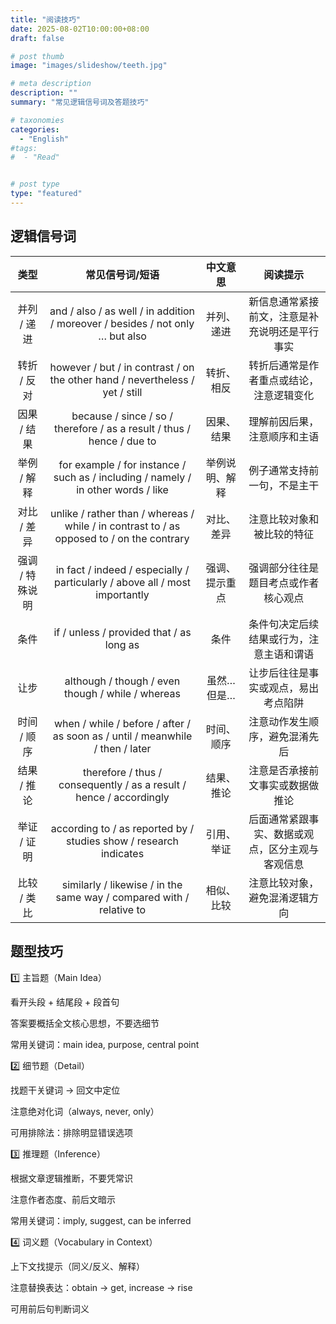 ```yaml
---
title: "阅读技巧"
date: 2025-08-02T10:00:00+08:00
draft: false

# post thumb
image: "images/slideshow/teeth.jpg"

# meta description
description: ""
summary: "常见逻辑信号词及答题技巧"

# taxonomies
categories:
  - "English"
#tags:
#  - "Read"


# post type
type: "featured"
---
```



## 逻辑信号词

| 类型 | 常见信号词/短语 | 中文意思 | 阅读提示 |
|:----:|:--------------:|:-------:|:-------:|
| 并列 / 递进 | and / also / as well / in addition / moreover / besides / not only … but also | 并列、递进 | 新信息通常紧接前文，注意是补充说明还是平行事实 |
| 转折 / 反对 | however / but / in contrast / on the other hand / nevertheless / yet / still | 转折、相反 | 转折后通常是作者重点或结论，注意逻辑变化 |
| 因果 / 结果 | because / since / so / therefore / as a result / thus / hence / due to | 因果、结果 | 理解前因后果，注意顺序和主语 |
| 举例 / 解释 | for example / for instance / such as / including / namely / in other words / like | 举例说明、解释 | 例子通常支持前一句，不是主干 |
| 对比 / 差异 | unlike / rather than / whereas / while / in contrast to / as opposed to / on the contrary | 对比、差异 | 注意比较对象和被比较的特征 |
| 强调 / 特殊说明 | in fact / indeed / especially / particularly / above all / most importantly | 强调、提示重点 | 强调部分往往是题目考点或作者核心观点 |
| 条件 | if / unless / provided that / as long as | 条件 | 条件句决定后续结果或行为，注意主语和谓语 |
| 让步 | although / though / even though / while / whereas | 虽然…但是… | 让步后往往是事实或观点，易出考点陷阱 |
| 时间 / 顺序 | when / while / before / after / as soon as / until / meanwhile / then / later | 时间、顺序 | 注意动作发生顺序，避免混淆先后 |
| 结果 / 推论 | therefore / thus / consequently / as a result / hence / accordingly | 结果、推论 | 注意是否承接前文事实或数据做推论 |
| 举证 / 证明 | according to / as reported by / studies show / research indicates | 引用、举证 | 后面通常紧跟事实、数据或观点，区分主观与客观信息 |
| 比较 / 类比 | similarly / likewise / in the same way / compared with / relative to | 相似、比较 | 注意比较对象，避免混淆逻辑方向 |


## 题型技巧

1️⃣ 主旨题（Main Idea）

看开头段 + 结尾段 + 段首句

答案要概括全文核心思想，不要选细节

常用关键词：main idea, purpose, central point

2️⃣ 细节题（Detail）

找题干关键词 → 回文中定位

注意绝对化词（always, never, only）

可用排除法：排除明显错误选项

3️⃣ 推理题（Inference）

根据文章逻辑推断，不要凭常识

注意作者态度、前后文暗示

常用关键词：imply, suggest, can be inferred

4️⃣ 词义题（Vocabulary in Context）

上下文找提示（同义/反义、解释）

注意替换表达：obtain → get, increase → rise

可用前后句判断词义
